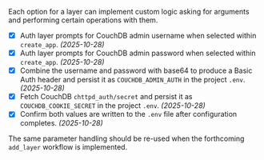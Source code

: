 Each option for a layer can implement custom logic asking for arguments and performing
certain operations with them.

- [x] Auth layer prompts for CouchDB admin username when selected within `create_app`. *(2025-10-28)*
- [x] Auth layer prompts for CouchDB admin password when selected within `create_app`. *(2025-10-28)*
- [x] Combine the username and password with base64 to produce a Basic Auth header and persist it as `COUCHDB_ADMIN_AUTH` in the project `.env`. *(2025-10-28)*
- [x] Fetch CouchDB `chttpd_auth/secret` and persist it as `COUCHDB_COOKIE_SECRET` in the project `.env`. *(2025-10-28)*
- [x] Confirm both values are written to the `.env` file after configuration completes. *(2025-10-28)*

The same parameter handling should be re-used when the forthcoming `add_layer` workflow is implemented.
